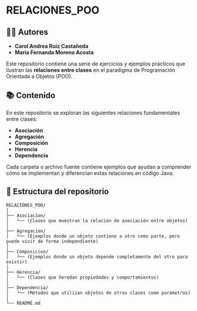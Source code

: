 
# RELACIONES_POO

## 👩‍💻 Autores

- **Carol Andrea Ruiz Castañeda**  
- **Maria Fernanda Moreno Acosta**  


Este repositorio contiene una serie de ejercicios y ejemplos prácticos que ilustran las **relaciones entre clases** en el paradigma de Programación Orientada a Objetos (POO).

## 📚 Contenido

En este repositorio se exploran las siguientes relaciones fundamentales entre clases:

- **Asociación**
- **Agregación**
- **Composición**
- **Herencia**
- **Dependencia**

Cada carpeta o archivo fuente contiene ejemplos que ayudan a comprender cómo se implementan y diferencian estas relaciones en código Java.

## 🧩 Estructura del repositorio

```
RELACIONES_POO/
│
├── Asociacion/
│   └── (Clases que muestran la relación de asociación entre objetos)
│
├── Agregacion/
│   └── (Ejemplos donde un objeto contiene a otro como parte, pero puede vivir de forma independiente)
│
├── Composicion/
│   └── (Ejemplos donde un objeto depende completamente del otro para existir)
│
├── Herencia/
│   └── (Clases que heredan propiedades y comportamientos)
│
├── Dependencia/
│   └── (Métodos que utilizan objetos de otras clases como parámetros)
│
└── README.md
```


